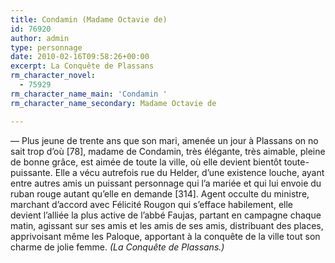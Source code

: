 ```yaml
---
title: Condamin (Madame Octavie de)
id: 76920
author: admin
type: personnage
date: 2010-02-16T09:58:26+00:00
excerpt: La Conquête de Plassans
rm_character_novel:
  - 75929
rm_character_name_main: 'Condamin '
rm_character_name_secondary: Madame Octavie de

---
```

— Plus jeune de trente ans que son mari, amenée un jour à Plassans on no sait trop d&rsquo;où [78], madame de Condamin, très élégante, très aimable, pleine de bonne grâce, est aimée de toute la ville, où elle devient bientôt toute-puissante. Elle a vécu autrefois rue du Helder, d&rsquo;une existence louche, ayant entre autres amis un puissant personnage qui l&rsquo;a mariée et qui lui envoie du ruban rouge autant qu&rsquo;elle en demande [314]. Agent occulte du ministre, marchant d&rsquo;accord avec Félicité Rougon qui s&rsquo;efface habilement, elle devient l&rsquo;alliée la plus active de l&rsquo;abbé Faujas, partant en campagne chaque matin, agissant sur ses amis et les amis de ses amis, distribuant des places, apprivoisant même les Paloque, apportant à la conquête de la ville tout son charme de jolie femme. _(La Conquête de Plassans.)_
